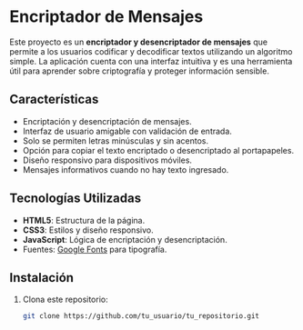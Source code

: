 # Encriptador de Mensajes

Este proyecto es un **encriptador y desencriptador de mensajes** que permite a los usuarios codificar y decodificar textos utilizando un algoritmo simple. La aplicación cuenta con una interfaz intuitiva y es una herramienta útil para aprender sobre criptografía y proteger información sensible.

## Características

- Encriptación y desencriptación de mensajes.
- Interfaz de usuario amigable con validación de entrada.
- Solo se permiten letras minúsculas y sin acentos.
- Opción para copiar el texto encriptado o desencriptado al portapapeles.
- Diseño responsivo para dispositivos móviles.
- Mensajes informativos cuando no hay texto ingresado.

## Tecnologías Utilizadas

- **HTML5**: Estructura de la página.
- **CSS3**: Estilos y diseño responsivo.
- **JavaScript**: Lógica de encriptación y desencriptación.
- Fuentes: [Google Fonts](https://fonts.google.com/) para tipografía.

## Instalación

1. Clona este repositorio:
   ```bash
   git clone https://github.com/tu_usuario/tu_repositorio.git
